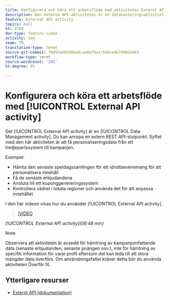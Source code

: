 ```yaml
---
title: Konfigurera och köra ett arbetsflöde med aktiviteten Externt API
description: Den externa API-aktiviteten är en datahanteringsaktivitet. Du kan anropa en extern REST API-slutpunkt. Syftet med den här aktiviteten är att få personaliseringsdata från ett tredjepartssystem till kampanjen.
feature: External API activity
topics: null
kt: 2764
doc-type: feature video
activity: use
team: TM
translation-type: tm+mt
source-git-commit: f0d95ab02496a9caa6b79a2c536ce9b7090da943
workflow-type: tm+mt
source-wordcount: '201'
ht-degree: 0%

---
```



# Konfigurera och köra ett arbetsflöde med [!UICONTROL External API activity]

Det [!UICONTROL External API activity] är en [!UICONTROL Data Management activity]. Du kan anropa en extern REST API-slutpunkt. Syftet med den här aktiviteten är att få personaliseringsdata från ett tredjepartssystem till kampanjen.

Exempel:

* Hämta den senaste speldagssamlingen för ett idrottsevenemang för att personalisera innehåll
* Få de senaste erbjudandena
* Ansluta till ett kuponggenereringssystem
* Kontrollera vädret i lokala regioner och använda det för att anpassa innehållet

I den här videon visas hur du använder [!UICONTROL External API activity].

>[!VIDEO](https://video.tv.adobe.com/v/28200/?quality=12)

*[!UICONTROL External API activity](06:48 min)*

>[!NOTE]
>
>Observera att aktiviteten är avsedd för hämtning av kampanjomfattande data (senaste erbjudanden, senaste poängen osv.), inte för hämtning av specifik information för varje profil eftersom det kan leda till att stora mängder data överförs. Om användningsfallet kräver detta bör du använda aktiviteten Överför fil.

## Ytterligare resurser

* [Externt API (dokumentation)](https://docs.adobe.com/content/help/en/campaign-standard/using/managing-processes-and-data/data-management-activities/external-api.html)


